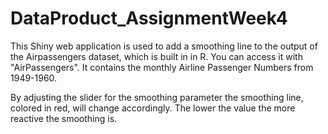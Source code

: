 # DataProduct_AssignmentWeek4

This Shiny web application is used to add a smoothing line to the output of the Airpassengers dataset, which is built in in R. You can access it with "AirPassengers". It contains the monthly Airline Passenger Numbers from 1949-1960. 

By adjusting the slider for the smoothing parameter the smoothing line, colored in red, will change accordingly. The lower the value the more reactive the smoothing is.
